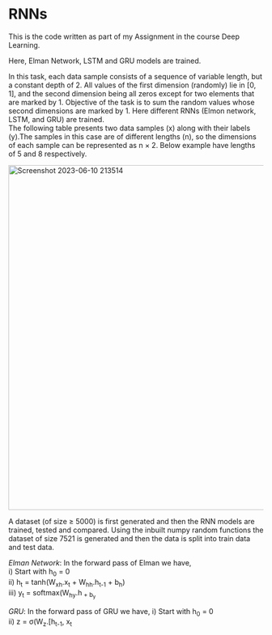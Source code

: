 # RNNs
This is the code written as part of my Assignment in the course Deep Learning.

Here, Elman Network, LSTM and GRU models are trained.

In this task, each data sample consists of a sequence of variable length, but a constant depth of 2. All values of the first dimension (randomly) lie in [0, 1], and the second dimension being all zeros except for two elements that are marked by 1. Objective of the task is to sum the random values whose second dimensions are marked by 1. Here different RNNs (Elmon network, LSTM, and GRU) are trained.<br>
The following table presents two data samples (x) along with their labels (y).The samples in this case are of different lengths (n), so the dimensions of each sample can be represented as
n × 2. Below example have lengths of 5 and 8 respectively.

<img width="682" alt="Screenshot 2023-06-10 213514" src="https://github.com/JBA-12/RNNs/assets/102513876/852ca8d8-7ec7-43fe-abc0-534bf0073f9d">

A dataset (of size ≥ 5000) is first generated and then the RNN models are trained, tested and compared.
Using the inbuilt numpy random functions the dataset of size 7521 is generated and then the data is split into train data and test data.

*Elman Network*: In the forward pass of Elman we have,<br>
         i) Start with h<sub>0</sub> = 0<br>
         ii) h<sub>t</sub> = tanh(W<sub>xh</sub>.x<sub>t</sub> + W<sub>hh</sub>.h<sub>t-1</sub> + b<sub>h</sub>)<br>
         iii) y<sub>t</sub> = softmax(W<sub>hy</sub>.h<sub> + b<sub>y</sub><br>

 *GRU*: In the forward pass of GRU we have,
         i) Start with h<sub>0</sub> = 0<br>
         ii) z = σ(W<sub>z</sub>.[h<sub>t-1</sub>, x<sub>t</sub><br>
